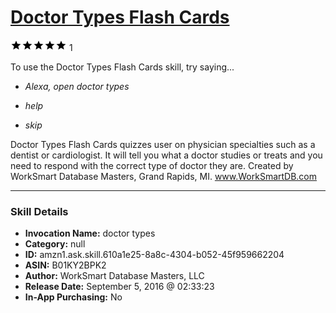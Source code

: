 # [Doctor Types Flash Cards](http://alexa.amazon.com/#skills/amzn1.ask.skill.610a1e25-8a8c-4304-b052-45f959662204)
![5 stars](../../images/ic_star_black_18dp_1x.png)![5 stars](../../images/ic_star_black_18dp_1x.png)![5 stars](../../images/ic_star_black_18dp_1x.png)![5 stars](../../images/ic_star_black_18dp_1x.png)![5 stars](../../images/ic_star_black_18dp_1x.png) 1

To use the Doctor Types Flash Cards skill, try saying...

* *Alexa, open doctor types*

* *help*

* *skip*

Doctor Types Flash Cards quizzes user on physician specialties such as a dentist or cardiologist.  It will tell you what a doctor studies or treats and you need to respond with the correct type of doctor they are.  Created by WorkSmart Database Masters, Grand Rapids, MI.  www.WorkSmartDB.com

***

### Skill Details

* **Invocation Name:** doctor types
* **Category:** null
* **ID:** amzn1.ask.skill.610a1e25-8a8c-4304-b052-45f959662204
* **ASIN:** B01KY2BPK2
* **Author:** WorkSmart Database Masters, LLC
* **Release Date:** September 5, 2016 @ 02:33:23
* **In-App Purchasing:** No
